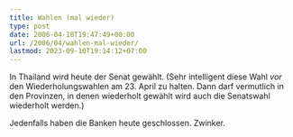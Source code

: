 ```yaml
---
title: Wahlen (mal wieder)
type: post
date: 2006-04-18T19:47:49+00:00
url: /2006/04/wahlen-mal-wieder/
lastmod: 2023-09-10T19:14:12+07:00
---
```

In Thailand wird heute der Senat gewählt. (Sehr intelligent diese Wahl _vor_ den Wiederholungswahlen am 23. April zu halten. Dann darf vermutlich in den Provinzen, in denen wiederholt gewählt wird auch die Senatswahl wiederholt werden.)

Jedenfalls haben die Banken heute geschlossen. Zwinker.
